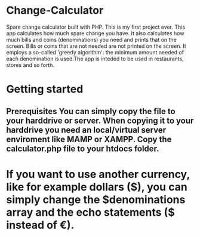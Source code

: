 # Change-Calculator
Spare change calculator built with PHP. This is my first project ever. This app calculates how much spare change you have. It also calculates how much bills and coins (denominations) you need and prints that on the screen. Bills or coins that are not needed are not printed on the screen. It employs a so-called 'greedy algorithm': the minimum amount needed of each denomination is used.The app is inteded to be used in restaurants, stores and so forth.
 <h1> Getting started
 <h2> Prerequisites
  You can simply copy the file to your harddrive or server. When copying it to your harddrive you need an local/virtual server enviroment like MAMP or XAMPP. Copy the calculator.php file to your htdocs folder. 
 <h1>
  If you want to use another currency, like for example dollars ($),  you can simply change the $denominations array and the echo statements ($ instead of €).


